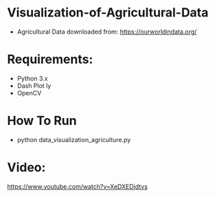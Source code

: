 # Visualization-of-Agricultural-Data

- Agricultural Data downloaded from:
  https://ourworldindata.org/

# Requirements:
 + Python 3.x
 + Dash Plot ly
 + OpenCV

# How To Run
 + python data_visualization_agriculture.py

# Video:
https://www.youtube.com/watch?v=XeDXEDjdtvs

